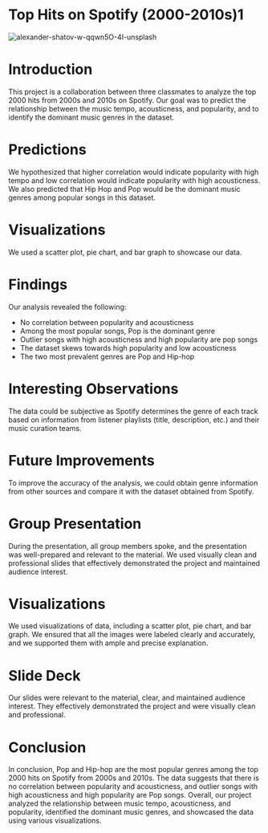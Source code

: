 # Top Hits on Spotify (2000-2010s)1
![alexander-shatov-w-qqwn5O-4I-unsplash](https://user-images.githubusercontent.com/52866379/237013197-63ea689e-db51-4c2a-a80e-bbf720c75066.jpg)

# Introduction
This project is a collaboration between three classmates to analyze the top 2000 hits from 2000s and 2010s on Spotify. Our goal was to predict the relationship between the music tempo, acousticness, and popularity, and to identify the dominant music genres in the dataset.

# Predictions
We hypothesized that higher correlation would indicate popularity with high tempo and low correlation would indicate popularity with high acousticness. We also predicted that Hip Hop and Pop would be the dominant music genres among popular songs in this dataset.

# Visualizations
We used a scatter plot, pie chart, and bar graph to showcase our data.

# Findings
Our analysis revealed the following:

* No correlation between popularity and acousticness
* Among the most popular songs, Pop is the dominant genre
* Outlier songs with high acousticness and high popularity are pop songs
* The dataset skews towards high popularity and low acousticness
* The two most prevalent genres are Pop and Hip-hop

# Interesting Observations
The data could be subjective as Spotify determines the genre of each track based on information from listener playlists (title, description, etc.) and their music curation teams.

# Future Improvements
To improve the accuracy of the analysis, we could obtain genre information from other sources and compare it with the dataset obtained from Spotify.

# Group Presentation
During the presentation, all group members spoke, and the presentation was well-prepared and relevant to the material. We used visually clean and professional slides that effectively demonstrated the project and maintained audience interest.

# Visualizations
We used visualizations of data, including a scatter plot, pie chart, and bar graph. We ensured that all the images were labeled clearly and accurately, and we supported them with ample and precise explanation.

# Slide Deck
Our slides were relevant to the material, clear, and maintained audience interest. They effectively demonstrated the project and were visually clean and professional.

# Conclusion
In conclusion, Pop and Hip-hop are the most popular genres among the top 2000 hits on Spotify from 2000s and 2010s. The data suggests that there is no correlation between popularity and acousticness, and outlier songs with high acousticness and high popularity are Pop songs. Overall, our project analyzed the relationship between music tempo, acousticness, and popularity, identified the dominant music genres, and showcased the data using various visualizations.
